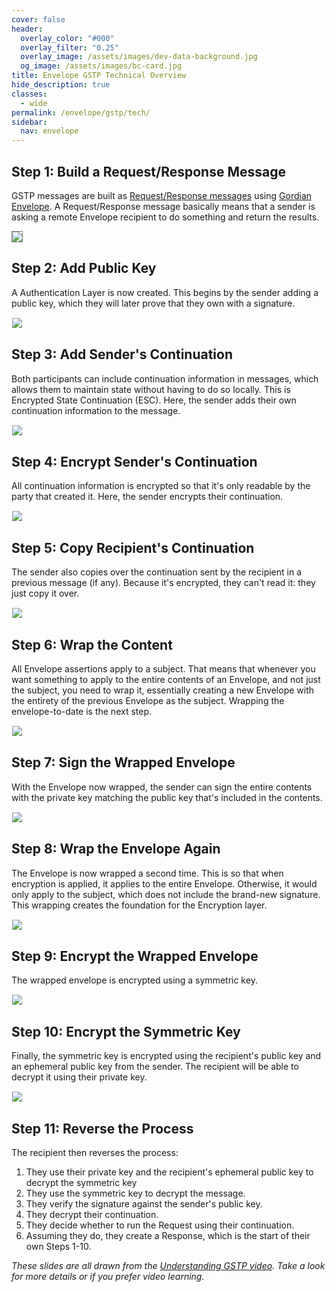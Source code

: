 ```yaml
---
cover: false
header:
  overlay_color: "#000"
  overlay_filter: "0.25"
  overlay_image: /assets/images/dev-data-background.jpg
  og_image: /assets/images/bc-card.jpg
title: Envelope GSTP Technical Overview
hide_description: true
classes:
  - wide
permalink: /envelope/gstp/tech/
sidebar:
  nav: envelope
---
```


## Step 1: Build a Request/Response Message

GSTP messages are built as [Request/Response messages](/envelope/request/) using [Gordian Envelope](/envelope/). A Request/Response message basically means that a sender is asking a remote Envelope recipient to do something and return the results. 

<img src="/assets/images/gstp-ex-1.jpeg" style="border: 1px solid gray !important">

## Step 2: Add Public Key

A Authentication Layer is now created. This begins by the sender adding a public key, which they will later prove that they own with a signature.

<img src="/assets/images/gstp-ex-2.jpeg" style="border: 1px solid white !important">

## Step 3: Add Sender's Continuation

Both participants can include continuation information in messages, which allows them to maintain state without having to do so locally. This is Encrypted State Continuation (ESC). Here, the sender adds their own continuation information to the message.

<img src="/assets/images/gstp-ex-3.jpeg" style="border: 1px solid white !important">

## Step 4: Encrypt Sender's Continuation

All continuation information is encrypted so that it's only readable by the party that created it. Here, the sender encrypts their continuation.

<img src="/assets/images/gstp-ex-4.jpeg" style="border: 1px solid white !important">

## Step 5: Copy Recipient's Continuation

The sender also copies over the continuation sent by the recipient in a previous message (if any). Because it's encrypted, they can't read it: they just copy it over.

<img src="/assets/images/gstp-ex-5.jpeg" style="border: 1px solid white !important">

## Step 6: Wrap the Content

All Envelope assertions apply to a subject. That means that whenever you want something to apply to the entire contents of an Envelope, and not just the subject, you need to wrap it, essentially creating a new Envelope with the entirety of the previous Envelope as the subject. Wrapping the envelope-to-date is the next step.

<img src="/assets/images/gstp-ex-6.jpeg" style="border: 1px solid white !important">

## Step 7: Sign the Wrapped Envelope

With the Envelope now wrapped, the sender can sign the entire contents with the private key matching the public key that's included in the contents.

<img src="/assets/images/gstp-ex-7.jpeg" style="border: 1px solid white !important">

## Step 8: Wrap the Envelope Again

The Envelope is now wrapped a second time. This is so that when encryption is applied, it applies to the entire Envelope. Otherwise, it would only apply to the subject, which does not include the brand-new signature. This wrapping creates the foundation for the Encryption layer.

<img src="/assets/images/gstp-ex-8.jpeg" style="border: 1px solid white !important">

## Step 9: Encrypt the Wrapped Envelope

The wrapped envelope is encrypted using a symmetric key.

<img src="/assets/images/gstp-ex-9.jpeg" style="border: 1px solid white !important">

## Step 10: Encrypt the Symmetric Key

Finally, the symmetric key is encrypted using the recipient's public key and an ephemeral public key from the sender. The recipient will be able to decrypt it using their private key.

<img src="/assets/images/gstp-ex-10.jpeg" style="border: 1px solid white !important">

## Step 11: Reverse the Process

The recipient then reverses the process:

1. They use their private key and the recipient's ephemeral public key to decrypt the symmetric key
2. They use the symmetric key to decrypt the message.
3. They verify the signature against the sender's public key.
4. They decrypt their continuation.
5. They decide whether to run the Request using their continuation.
6. Assuming they do, they create a Response, which is the start of their own Steps 1-10.

_These slides are all drawn from the [Understanding GSTP video](https://www.youtube.com/watch?v=QnH14LkJOnI). Take a look for more details or if you prefer video learning._
